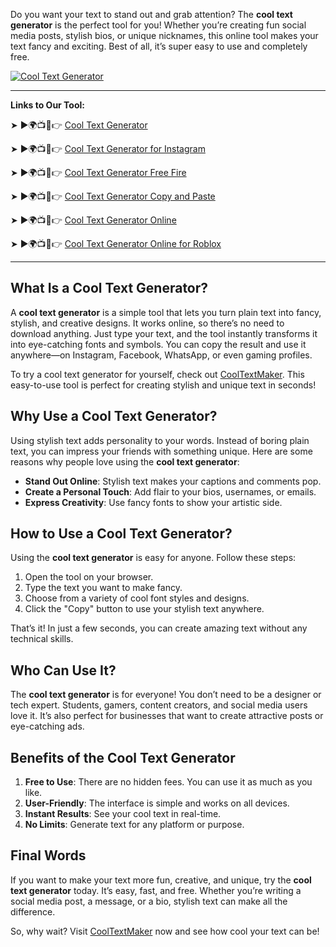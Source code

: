 
Do you want your text to stand out and grab attention? The **cool text generator** is the perfect tool for you! Whether you’re creating fun social media posts, stylish bios, or unique nicknames, this online tool makes your text fancy and exciting. Best of all, it’s super easy to use and completely free.  

[![Cool Text Generator](https://blogger.googleusercontent.com/img/b/R29vZ2xl/AVvXsEgFPDhRwta1WDZ755-sUTnLu2NXl5oi_aDatNsM1PwcCQZHsvYzKxdH0X3K_Zozaka1osvZ2v5NC1CCtTSJKODzOralgGXBIoPjIkh3NSFAWU7zulucsteS144Q-ZbEb4FQRdMr2SrGz6VOy3HEl2yyS6m5xjjowb-TmBQpZYbS_PPaK7x7ucNzb2GZvCFr/w640-h476-rw/Cool%20Text%20Maker.webp)](https://www.cooltextmaker.com/)

---

**Links to Our Tool:**

➤ ►🌍📺📱👉 [Cool Text Generator ](https://www.cooltextmaker.com/)

➤ ►🌍📺📱👉 [Cool Text Generator for Instagram ](https://www.cooltextmaker.com/)

➤ ►🌍📺📱👉 [Cool Text Generator Free Fire ](https://www.cooltextmaker.com/)

➤ ►🌍📺📱👉 [Cool Text Generator Copy and Paste ](https://www.cooltextmaker.com/)

➤ ►🌍📺📱👉 [Cool Text Generator Online ](https://www.cooltextmaker.com/)

➤ ►🌍📺📱👉 [Cool Text Generator Online for Roblox ](https://www.cooltextmaker.com/)

---

## What Is a Cool Text Generator?  
A **cool text generator** is a simple tool that lets you turn plain text into fancy, stylish, and creative designs. It works online, so there’s no need to download anything. Just type your text, and the tool instantly transforms it into eye-catching fonts and symbols. You can copy the result and use it anywhere—on Instagram, Facebook, WhatsApp, or even gaming profiles.  

To try a cool text generator for yourself, check out [CoolTextMaker](https://www.cooltextmaker.com/). This easy-to-use tool is perfect for creating stylish and unique text in seconds!  

## Why Use a Cool Text Generator?  
Using stylish text adds personality to your words. Instead of boring plain text, you can impress your friends with something unique. Here are some reasons why people love using the **cool text generator**:  
- **Stand Out Online**: Stylish text makes your captions and comments pop.  
- **Create a Personal Touch**: Add flair to your bios, usernames, or emails.  
- **Express Creativity**: Use fancy fonts to show your artistic side.  

## How to Use a Cool Text Generator?  
Using the **cool text generator** is easy for anyone. Follow these steps:  
1. Open the tool on your browser.  
2. Type the text you want to make fancy.  
3. Choose from a variety of cool font styles and designs.  
4. Click the "Copy" button to use your stylish text anywhere.  

That’s it! In just a few seconds, you can create amazing text without any technical skills.  

## Who Can Use It?  
The **cool text generator** is for everyone! You don’t need to be a designer or tech expert. Students, gamers, content creators, and social media users love it. It’s also perfect for businesses that want to create attractive posts or eye-catching ads.  

## Benefits of the Cool Text Generator  
1. **Free to Use**: There are no hidden fees. You can use it as much as you like.  
2. **User-Friendly**: The interface is simple and works on all devices.  
3. **Instant Results**: See your cool text in real-time.  
4. **No Limits**: Generate text for any platform or purpose.  

## Final Words  
If you want to make your text more fun, creative, and unique, try the **cool text generator** today. It’s easy, fast, and free. Whether you’re writing a social media post, a message, or a bio, stylish text can make all the difference.  

So, why wait? Visit [CoolTextMaker](https://www.cooltextmaker.com/) now and see how cool your text can be!  




